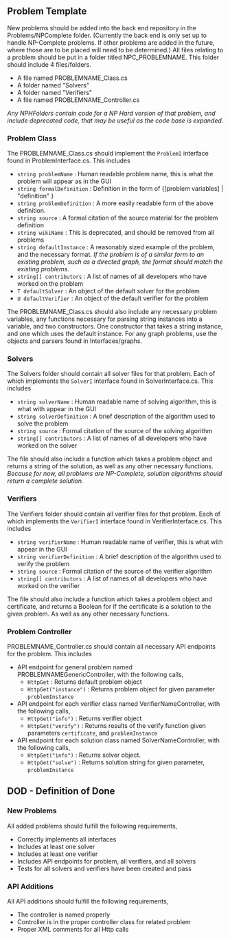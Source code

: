 ## Problem Template
New problems should be added into the back end repository in the Problems/NPComplete folder. (Currently the back end is only set up to handle NP-Complete problems. If other problems are added in the future, where those are to be placed will need to be determined.) All files relating to a problem should be put in a folder titled NPC_PROBLEMNAME. This folder should include 4 files/folders.
* A file named PROBLEMNAME_Class.cs
* A folder named "Solvers"
* A folder named "Verifiers"
* A file named PROBLEMNAME_Controller.cs

*Any NPHFolders contain code for a NP Hard version of that problem, and include deprecated code, that may be useful as the code base is expanded.*

### Problem Class
The PROBLEMNAME_Class.cs should implement the `ProblemI` interface found in ProblemInterface.cs. This includes
* `string problemName` : Human readable problem name, this is what the problem will appear as in the GUI
* `string formalDefinition` : Definition in the form of {[problem variables] | "definition" }
* `string problemDefinition` : A more easily readable form of the above definition.
* `string source` : A formal citation of the source material for the problem definition
* `string wikiName` : This is deprecated, and should be removed from all problems
* `string defaultInstance` : A reasonably sized example of the problem, and the necessary format. *If the problem is of a similar form to an existing problem, such as a directed graph, the format should match the existing problems.*
* `string[] contributors` : A list of names of all developers who have worked on the problem
* `T defaultSolver` : An object of the default solver for the problem
* `U defaultVerifier` : An object of the default verifier for the problem

The PROBLEMNAME_Class.cs should also include any necessary problem variables, any functions necessary for parsing string instances into a variable, and two constructors. One constructor that takes a string instance, and one which uses the default instance. For any graph problems, use the objects and parsers found in Interfaces/graphs.

### Solvers
The Solvers folder should contain all solver files for that problem. Each of which implements the `SolverI` interface found in SolverInterface.cs. This includes
* `string solverName` : Human readable name of solving algorithm, this is what with appear in the GUI
* `string solverDefinition` : A brief description of the algorithm used to solve the problem
* `string source` : Formal citation of the source of the solving algorithm
* `string[] contributors` : A list of names of all developers who have worked on the solver

The file should also include a function which takes a problem object and returns a string of the solution, as well as any other necessary functions.\
*Because for now, all problems are NP-Complete, solution algorithms should return a complete solution.*

### Verifiers
The Verifiers folder should contain all verifier files for that problem. Each of which implements the `VerifierI` interface found in VerifierInterface.cs. This includes
* `string verifierName` : Human readable name of verifier, this is what with appear in the GUI
* `string verifierDefinition` : A brief description of the algorithm used to verify the problem
* `string source` : Formal citation of the source of the verifier algorithm
* `string[] contributors` : A list of names of all developers who have worked on the verifier

The file should also include a function which takes a problem object and certificate, and returns a Boolean for if the certificate is a solution to the given problem. As well as any other necessary functions.

### Problem Controller
PROBLEMNAME_Controller.cs should contain all necessary API endpoints for the problem. This includes
* API endpoint for general problem named PROBLEMNAMEGenericController, with the following calls,
    * `HttpGet` : Returns default problem object
    * `HttpGet("instance")` : Returns problem object for given parameter `problemInstance`
* API endpoint for each verifier class named VerifierNameController, with the following calls,
    * `HttpGet("info")` : Returns verifier object
    * `HttpGet("verify")` : Returns results of the verify function given parameters `certificate`, and `problemInstance`
* API endpoint for each solution class named SolverNameController, with the following calls,
    * `HttpGet("info")` : Returns solver object.
    * `HttpGet("solve")` : Returns solution string for given parameter, `problemInstance`

## DOD - Definition of Done
### New Problems
All added problems should fulfill the following requirements,
* Correctly implements all interfaces
* Includes at least one solver
* Includes at least one verifier
* Includes API endpoints for problem, all verifiers, and all solvers
* Tests for all solvers and verifiers have been created and pass

### API Additions
All API additions should fulfill the following requirements,
* The controller is named properly
* Controller is in the proper controller class for related problem
* Proper XML comments for all Http calls
